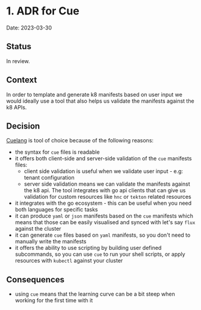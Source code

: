 # 1. ADR for Cue

Date: 2023-03-30

## Status

In review.

## Context

In order to template and generate k8 manifests based on user input we would ideally use a tool that also helps us validate
the manifests against the k8 APIs. 

## Decision

[Cuelang](https://cuelang.org/docs/) is tool of choice because of the following reasons:
- the syntax for `cue` files is readable
- it offers both client-side and server-side validation of the `cue` manifests files:
  - client side validation is useful when we validate user input - e.g: tenant configuration
  - server side validation means we can validate the manifests against the k8 api. The tool integrates with go api clients
    that can give us validation for custom resources like `hnc` or `tekton` related resources
- it integrates with the go ecosystem - this can be useful when you need both languages for specific tasks 
- it can produce `yaml` or `json` manifests based on the `cue` manifests which means that those can be easily 
  visualised and synced with let's say `flux` against the cluster
- it can generate `cue` files based on `yaml` manifests, so you don't need to manually write the manifests
- it offers the ability to use scripting by building user defined subcommands, so you can use `cue` to run your shell
  scripts, or apply resources with `kubectl` against your cluster

## Consequences

- using `cue` means that the learning curve can be a bit steep when working for the first time with it


